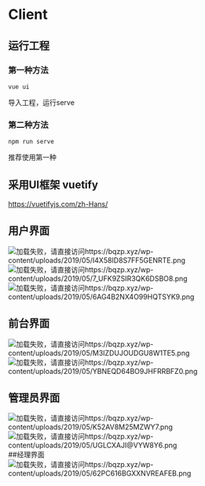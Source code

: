 # Client
## 运行工程

### 第一种方法
```
vue ui
```
导入工程，运行serve

### 第二种方法
```
npm run serve
```

推荐使用第一种

## 采用UI框架 vuetify

https://vuetifyjs.com/zh-Hans/

## 用户界面
![加载失败，请直接访问https://bqzp.xyz/wp-content/uploads/2019/05/I4X58ID8S7FF5GENRTE.png](https://bqzp.xyz/wp-content/uploads/2019/05/I4X58ID8S7FF5GENRTE.png)
![加载失败，请直接访问https://bqzp.xyz/wp-content/uploads/2019/05/7_UFK9ZSIR3QK6DSBO8.png](https://bqzp.xyz/wp-content/uploads/2019/05/7_UFK9ZSIR3QK6DSBO8.png)
![加载失败，请直接访问https://bqzp.xyz/wp-content/uploads/2019/05/6AG4B2NX4O99HQTSYK9.png](https://bqzp.xyz/wp-content/uploads/2019/05/6AG4B2NX4O99HQTSYK9.png)
## 前台界面
![加载失败，请直接访问https://bqzp.xyz/wp-content/uploads/2019/05/M3IZDUJOUDGU8W1TE5.png](https://bqzp.xyz/wp-content/uploads/2019/05/M3IZDUJOUDGU8W1TE5.png)
![加载失败，请直接访问https://bqzp.xyz/wp-content/uploads/2019/05/YBNEQD64BO9JHFRRBFZ0.png](https://bqzp.xyz/wp-content/uploads/2019/05/YBNEQD64BO9JHFRRBFZ0.png)
## 管理员界面
![加载失败，请直接访问https://bqzp.xyz/wp-content/uploads/2019/05/K52AV8M25MZWY7.png](https://bqzp.xyz/wp-content/uploads/2019/05/K52AV8M25MZWY7.png)
![加载失败，请直接访问https://bqzp.xyz/wp-content/uploads/2019/05/UGLCXAJI@VYW8Y6.png](https://bqzp.xyz/wp-content/uploads/2019/05/UGLCXAJI@VYW8Y6.png)
##经理界面
![加载失败，请直接访问https://bqzp.xyz/wp-content/uploads/2019/05/62PC616BGXXNVREAFEB.png](https://bqzp.xyz/wp-content/uploads/2019/05/62PC616BGXXNVREAFEB.png)

